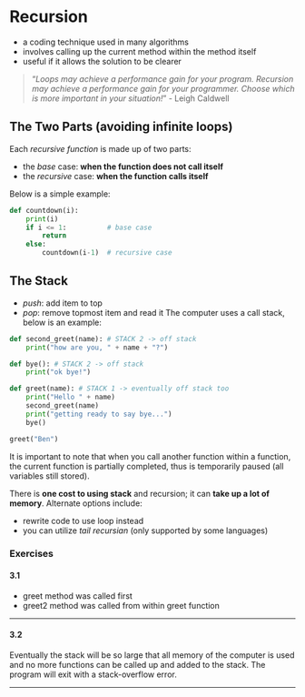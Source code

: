 # Recursion
- a coding technique used in many algorithms
- involves calling up the current method within the method itself
- useful if it allows the solution to be clearer

> “*Loops may achieve a performance gain for your program. Recursion may achieve a performance gain for your programmer. Choose which is more important in your situation!*” - Leigh Caldwell

## The Two Parts (avoiding infinite loops)
Each *recursive function* is made up of two parts:
- the _base_ case: **when the function does not call itself**
- the _recursive_ case: **when the function calls itself**

Below is a simple example:
```python
def countdown(i):
    print(i)
    if i <= 1:          # base case
        return
    else:
        countdown(i-1)  # recursive case
```

## The Stack
- *push*: add item to top
- *pop*: remove topmost item and read it
The computer uses a call stack, below is an example:
```python
def second_greet(name): # STACK 2 -> off stack
    print("how are you, " + name + "?")

def bye(): # STACK 2 -> off stack
    print("ok bye!")

def greet(name): # STACK 1 -> eventually off stack too
    print("Hello " + name)
    second_greet(name)
    print("getting ready to say bye...")
    bye()

greet("Ben")
```

It is important to note that when you call another function within a function, the current function is partially completed, thus is temporarily paused (all variables still stored).

There is **one cost to using stack** and recursion; it can **take up a lot of memory**. Alternate options include:
- rewrite code to use loop instead
- you can utilize *tail recursian* (only supported by some languages)

### Exercises
#### 3.1
- greet method was called first
- greet2 method was called from within greet function

---
#### 3.2
Eventually the stack will be so large that all memory of the computer is used and no more functions can be called up and added to the stack. The program will exit with a stack-overflow error.

---